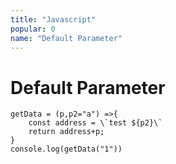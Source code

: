 ```yaml
---
title: "Javascript"
popular: 0
name: "Default Parameter"
---
```


# Default Parameter

```
getData = (p,p2="a") =>{
    const address = \`test ${p2}\`
    return address+p;
}
console.log(getData("1"))
```
